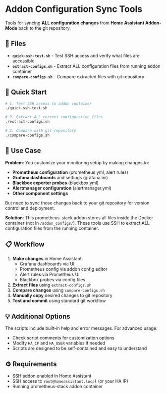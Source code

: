 # Addon Configuration Sync Tools

Tools for syncing **ALL configuration changes** from **Home Assistant Addon-Mode** back to the git repository.

## 📁 Files

- **`quick-ssh-test.sh`** - Test SSH access and verify what files are accessible
- **`extract-configs.sh`** - Extract ALL configuration files from running addon container
- **`compare-configs.sh`** - Compare extracted files with git repository

## 🚀 Quick Start

```bash
# 1. Test SSH access to addon container
./quick-ssh-test.sh

# 2. Extract ALL current configuration files
./extract-configs.sh

# 3. Compare with git repository
./compare-configs.sh
```

## 🎯 Use Case

**Problem**: You customize your monitoring setup by making changes to:
- **Prometheus configuration** (prometheus.yml, alert rules)
- **Grafana dashboards** and settings (grafana.ini)
- **Blackbox exporter probes** (blackbox.yml)
- **Alertmanager configuration** (alertmanager.yml)
- **Other component settings**

But need to sync those changes back to your git repository for version control and deployment.

**Solution**: This prometheus-stack addon stores all files inside the Docker container (not in `/addon_configs/`). These tools use SSH to extract ALL configuration files from the running container.

## 📋 Workflow

1. **Make changes** in Home Assistant:
   - Grafana dashboards via UI
   - Prometheus config via addon config editor
   - Alert rules via Prometheus UI
   - Blackbox probes via config files
2. **Extract files** using `extract-configs.sh`
3. **Compare changes** using `compare-configs.sh`
4. **Manually copy** desired changes to git repository
5. **Test and commit** using standard git workflow

## 💡 Additional Options

The scripts include built-in help and error messages. For advanced usage:
- Check script comments for customization options
- Modify `HA_IP` and `HA_USER` variables if needed
- Scripts are designed to be self-contained and easy to understand

## ⚙️ Requirements

- SSH addon enabled in Home Assistant
- SSH access to `root@homeassistant.local` (or your HA IP)
- Running prometheus-stack addon container 